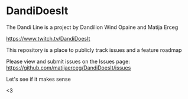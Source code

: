 # DandiDoesIt

The Dandi Line is a project by Dandilion Wind Opaine and Matija Erceg

https://www.twitch.tv/DandiDoesIt

This repository is a place to publicly track issues and a feature roadmap

Please view and submit issues on the Issues page: https://github.com/matijaerceg/DandiDoesIt/issues

Let's see if it makes sense

<3

